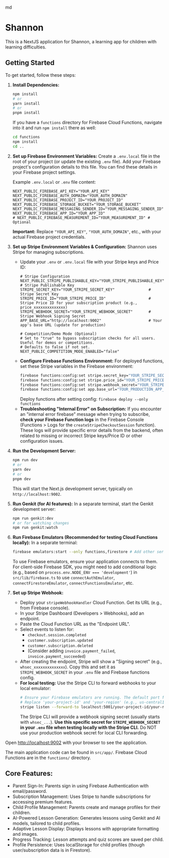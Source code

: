 md
# Shannon

This is a NextJS application for Shannon, a learning app for children with learning difficulties.

## Getting Started

To get started, follow these steps:

1.  **Install Dependencies:**
    ```bash
    npm install
    # or
    yarn install
    # or
    pnpm install
    ```
    If you have a `functions` directory for Firebase Cloud Functions, navigate into it and run `npm install` there as well:
    ```bash
    cd functions
    npm install
    cd ..
    ```

2.  **Set up Firebase Environment Variables:**
    Create a `.env.local` file in the root of your project (or update the existing `.env` file). Add your Firebase project's configuration details to this file. You can find these details in your Firebase project settings.

    Example `.env.local` or `.env` file content:
    ```env
    NEXT_PUBLIC_FIREBASE_API_KEY="YOUR_API_KEY"
    NEXT_PUBLIC_FIREBASE_AUTH_DOMAIN="YOUR_AUTH_DOMAIN"
    NEXT_PUBLIC_FIREBASE_PROJECT_ID="YOUR_PROJECT_ID"
    NEXT_PUBLIC_FIREBASE_STORAGE_BUCKET="YOUR_STORAGE_BUCKET"
    NEXT_PUBLIC_FIREBASE_MESSAGING_SENDER_ID="YOUR_MESSAGING_SENDER_ID"
    NEXT_PUBLIC_FIREBASE_APP_ID="YOUR_APP_ID"
    # NEXT_PUBLIC_FIREBASE_MEASUREMENT_ID="YOUR_MEASUREMENT_ID" # Optional
    ```
    **Important:** Replace `"YOUR_API_KEY"`, `"YOUR_AUTH_DOMAIN"`, etc., with your actual Firebase project credentials.

3.  **Set up Stripe Environment Variables & Configuration:**
    Shannon uses Stripe for managing subscriptions.
    *   Update your `.env` or `.env.local` file with your Stripe keys and Price ID:
        ```env
        # Stripe Configuration
        NEXT_PUBLIC_STRIPE_PUBLISHABLE_KEY="YOUR_STRIPE_PUBLISHABLE_KEY" # Stripe Publishable Key
        STRIPE_SECRET_KEY="YOUR_STRIPE_SECRET_KEY"               # Stripe Secret Key
        STRIPE_PRICE_ID="YOUR_STRIPE_PRICE_ID"                   # Stripe Price ID for your subscription product (e.g., price_xxxxxxxxxxxxxx)
        STRIPE_WEBHOOK_SECRET="YOUR_STRIPE_WEBHOOK_SECRET"       # Stripe Webhook Signing Secret
        APP_BASE_URL="http://localhost:9002"                     # Your app's base URL (update for production)
        
        # Competition/Demo Mode (Optional)
        # Set to "true" to bypass subscription checks for all users. Useful for demos or competitions.
        # Defaults to false if not set.
        NEXT_PUBLIC_COMPETITION_MODE_ENABLED="false" 
        ```
    *   **Configure Firebase Functions Environment:** For deployed functions, set these Stripe variables in the Firebase environment:
        ```bash
        firebase functions:config:set stripe.secret_key="YOUR_STRIPE_SECRET_KEY"
        firebase functions:config:set stripe.price_id="YOUR_STRIPE_PRICE_ID"
        firebase functions:config:set stripe.webhook_secret="YOUR_STRIPE_WEBHOOK_SECRET"
        firebase functions:config:set app.base_url="YOUR_PRODUCTION_APP_URL" # e.g., https://your-app.com
        ```
        Deploy functions after setting config: `firebase deploy --only functions`
    *   **Troubleshooting "Internal Error" on Subscription:** If you encounter an "internal error firebase" message when trying to subscribe, **check your Firebase Function logs** in the Firebase Console (Functions > Logs for the `createStripeCheckoutSession` function). These logs will provide specific error details from the backend, often related to missing or incorrect Stripe keys/Price ID or other configuration issues.

4.  **Run the Development Server:**
    ```bash
    npm run dev
    # or
    yarn dev
    # or
    pnpm dev
    ```
    This will start the Next.js development server, typically on `http://localhost:9002`.

5.  **Run Genkit (for AI features):**
    In a separate terminal, start the Genkit development server:
    ```bash
    npm run genkit:dev
    # or for watching changes
    npm run genkit:watch
    ```

6.  **Run Firebase Emulators (Recommended for testing Cloud Functions locally):**
    In a separate terminal:
    ```bash
    firebase emulators:start --only functions,firestore # Add other services if needed
    ```
    To use Firebase emulators, ensure your application connects to them. For client-side Firebase SDK, you might need to add conditional logic (e.g., based on `process.env.NODE_ENV === 'development'`) in `src/lib/firebase.ts` to use `connectAuthEmulator`, `connectFirestoreEmulator`, `connectFunctionsEmulator`, etc.

7.  **Set up Stripe Webhook:**
    *   Deploy your `stripeWebhookHandler` Cloud Function. Get its URL (e.g., from Firebase console).
    *   In your Stripe Dashboard (Developers > Webhooks), add an endpoint.
    *   Paste the Cloud Function URL as the "Endpoint URL".
    *   Select events to listen for:
        *   `checkout.session.completed`
        *   `customer.subscription.updated`
        *   `customer.subscription.deleted`
        *   (Consider adding `invoice.payment_failed`, `invoice.payment_succeeded`)
    *   After creating the endpoint, Stripe will show a "Signing secret" (e.g., `whsec_xxxxxxxxxxxxxx`). Copy this and set it as `STRIPE_WEBHOOK_SECRET` in your `.env` file and Firebase functions config.
    *   **For local testing:** Use the Stripe CLI to forward webhooks to your local emulator:
        ```bash
        # Ensure your Firebase emulators are running. The default port for functions is 5001.
        # Replace 'your-project-id' and 'your-region' (e.g., us-central1)
        stripe listen --forward-to localhost:5001/your-project-id/your-region/stripeWebhookHandler 
        ```
        The Stripe CLI will provide a webhook signing secret (usually starts with `whsec_...`). **Use this specific secret for `STRIPE_WEBHOOK_SECRET` in your `.env` file when testing locally with the Stripe CLI.** Do NOT use your production webhook secret for local CLI forwarding.


Open [http://localhost:9002](http://localhost:9002) with your browser to see the application.

The main application code can be found in `src/app/`.
Firebase Cloud Functions are in the `functions/` directory.

## Core Features:

- Parent Sign-In: Parents sign in using Firebase Authentication with email/password.
- Subscription Management: Uses Stripe to handle subscriptions for accessing premium features.
- Child Profile Management: Parents create and manage profiles for their children.
- AI-Powered Lesson Generation: Generates lessons using Genkit and AI models, tailored to child profiles.
- Adaptive Lesson Display: Displays lessons with appropriate formatting and images.
- Progress Tracking: Lesson attempts and quiz scores are saved per child.
- Profile Persistence: Uses localStorage for child profiles (though user/subscription data is in Firestore).
```